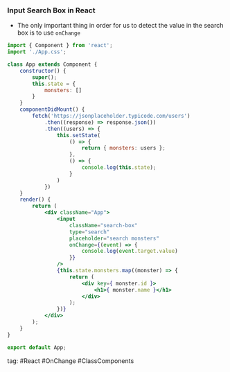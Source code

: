 ### Input Search Box in React
- The only important thing in order for us to detect the value in the search box is to use `onChange`

```jsx
import { Component } from 'react';
import './App.css';

class App extends Component {
	constructor() {
		super();
		this.state = {
			monsters: []
		}
	}
	componentDidMount() {
		fetch('https://jsonplaceholder.typicode.com/users')
			.then((response) => response.json())
			.then((users) => {
				this.setState(
					() => {
						return { monsters: users };
					},
					() => {
						console.log(this.state);
					}
				)
			})
	}
	render() {
		return (
			<div className="App">
				<input
					className="search-box"
					type="search"
					placeholder="search monsters"
					onChange={(event) => {
						console.log(event.target.value)
					}}
				/>
				{this.state.monsters.map((monster) => {
					return (
						<div key={ monster.id }>
							<h1>{ monster.name }</h1>
						</div>
					);
				})}
			</div>
		);
	}
}

export default App;
```

tag: #React #OnChange #ClassComponents 
